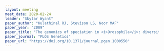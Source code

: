 ```yaml
---
layout: meeting
meet_date: 2020-02-24
leader: "Skylar Wyant"
paper_author: "Kulathinal RJ, Stevison LS, Noor MAF"
paper_year: "2009"
paper_title: "The genomics of speciation in <i>Drosophila</i>: diversity, divergence, and introgression estimated using low-coverage genome sequencing"
paper_journal: "PLOS Genetics"
paper_url: "https://doi.org/10.1371/journal.pgen.1000550"
---
```

